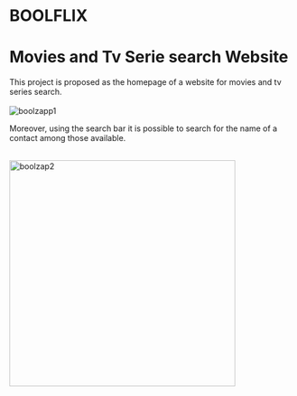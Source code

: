 # BOOLFLIX

<h1>Movies and Tv Serie search Website</h1>

<p>This project is proposed as the homepage of a website for movies and tv series search.</br></br>

  <img src="boolflix-gif.gif" alt="boolzapp1">
  
  <p>Moreover, using the search bar it is possible to search for the name of a contact among those available.</p></br>
 <img src="boolzapp2-gif.gif" alt="boolzap2"  width="400" height="auto">




